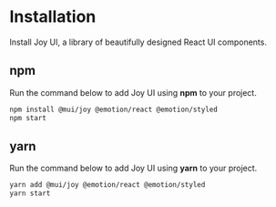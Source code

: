 # Installation

<p class="description">Install Joy UI, a library of beautifully designed React UI components.</p>

## npm

Run the command below to add Joy UI using **npm** to your project.

```sh
npm install @mui/joy @emotion/react @emotion/styled
npm start
```

## yarn

Run the command below to add Joy UI using **yarn** to your project.

```sh
yarn add @mui/joy @emotion/react @emotion/styled
yarn start
```
